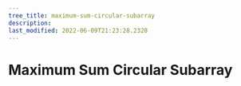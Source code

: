 ```yaml
---
tree_title: maximum-sum-circular-subarray
description: 
last_modified: 2022-06-09T21:23:28.2328
---
```


# Maximum Sum Circular Subarray
